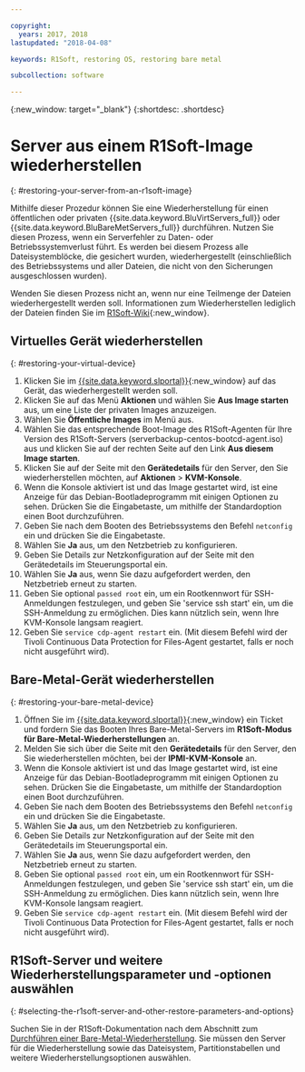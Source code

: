 ```yaml
---

copyright:
  years: 2017, 2018
lastupdated: "2018-04-08"

keywords: R1Soft, restoring OS, restoring bare metal

subcollection: software

---
```

{:new_window: target="_blank"}
{:shortdesc: .shortdesc}

# Server aus einem R1Soft-Image wiederherstellen
{: #restoring-your-server-from-an-r1soft-image}

Mithilfe dieser Prozedur können Sie eine Wiederherstellung für einen öffentlichen oder privaten {{site.data.keyword.BluVirtServers_full}} oder {{site.data.keyword.BluBareMetServers_full}} durchführen. Nutzen Sie diesen Prozess, wenn ein Serverfehler zu Daten- oder Betriebssystemverlust führt. Es werden bei diesem Prozess alle Dateisystemblöcke, die gesichert wurden, wiederhergestellt (einschließlich des Betriebssystems und aller Dateien, die nicht von den Sicherungen ausgeschlossen wurden).

Wenden Sie diesen Prozess nicht an, wenn nur eine Teilmenge der Dateien wiederhergestellt werden soll. Informationen zum Wiederherstellen lediglich der Dateien finden Sie im [R1Soft-Wiki](http://wiki.r1soft.com/display/CDP/Restoring+Files){:new_window}.

## Virtuelles Gerät wiederherstellen
{: #restoring-your-virtual-device}

1. Klicken Sie im [{{site.data.keyword.slportal}}](https://control.softlayer.com/){:new_window} auf das Gerät, das wiederhergestellt werden soll.
2. Klicken Sie auf das Menü **Aktionen** und wählen Sie **Aus Image starten** aus, um eine Liste der privaten Images anzuzeigen.
3. Wählen Sie **Öffentliche Images** im Menü aus.
4. Wählen Sie das entsprechende Boot-Image des R1Soft-Agenten für Ihre Version des R1Soft-Servers (serverbackup-centos-bootcd-agent.iso) aus und klicken Sie auf der rechten Seite auf den Link **Aus diesem Image starten**.
5. Klicken Sie auf der Seite mit den **Gerätedetails** für den Server, den Sie wiederherstellen möchten, auf **Aktionen** > **KVM-Konsole**.
6. Wenn die Konsole aktiviert ist und das Image gestartet wird, ist eine Anzeige für das Debian-Bootladeprogramm mit einigen Optionen zu sehen. Drücken Sie die Eingabetaste, um mithilfe der Standardoption einen Boot durchzuführen.
7. Geben Sie nach dem Booten des Betriebssystems den Befehl `netconfig` ein und drücken Sie die Eingabetaste.
8. Wählen Sie **Ja** aus, um den Netzbetrieb zu konfigurieren.
9. Geben Sie Details zur Netzkonfiguration auf der Seite mit den Gerätedetails im Steuerungsportal ein.
10. Wählen Sie **Ja** aus, wenn Sie dazu aufgefordert werden, den Netzbetrieb erneut zu starten.
11. Geben Sie optional `passed root` ein, um ein Rootkennwort für SSH-Anmeldungen festzulegen, und geben Sie 'service ssh start' ein, um die SSH-Anmeldung zu ermöglichen. Dies kann nützlich sein, wenn Ihre KVM-Konsole langsam reagiert.
12. Geben Sie `service cdp-agent restart` ein. (Mit diesem Befehl wird der Tivoli Continuous Data Protection for Files-Agent gestartet, falls er noch nicht ausgeführt wird).

## Bare-Metal-Gerät wiederherstellen
{: #restoring-your-bare-metal-device}

1. Öffnen Sie im [{{site.data.keyword.slportal}}](https://control.softlayer.com/){:new_window} ein Ticket und fordern Sie das Booten Ihres Bare-Metal-Servers im **R1Soft-Modus für Bare-Metal-Wiederherstellungen** an.
2. Melden Sie sich über die Seite mit den **Gerätedetails** für den Server, den Sie wiederherstellen möchten, bei der **IPMI-KVM-Konsole** an.
3. Wenn die Konsole aktiviert ist und das Image gestartet wird, ist eine Anzeige für das Debian-Bootladeprogramm mit einigen Optionen zu sehen. Drücken Sie die Eingabetaste, um mithilfe der Standardoption einen Boot durchzuführen.
4. Geben Sie nach dem Booten des Betriebssystems den Befehl `netconfig` ein und drücken Sie die Eingabetaste.
5. Wählen Sie **Ja** aus, um den Netzbetrieb zu konfigurieren.
6. Geben Sie Details zur Netzkonfiguration auf der Seite mit den Gerätedetails im Steuerungsportal ein.
7. Wählen Sie **Ja** aus, wenn Sie dazu aufgefordert werden, den Netzbetrieb erneut zu starten.
8. Geben Sie optional `passed root` ein, um ein Rootkennwort für SSH-Anmeldungen festzulegen, und geben Sie 'service ssh start' ein, um die SSH-Anmeldung zu ermöglichen. Dies kann nützlich sein, wenn Ihre KVM-Konsole langsam reagiert.
9. Geben Sie `service cdp-agent restart` ein. (Mit diesem Befehl wird der Tivoli Continuous Data Protection for Files-Agent gestartet, falls er noch nicht ausgeführt wird).

## R1Soft-Server und weitere Wiederherstellungsparameter und -optionen auswählen
{: #selecting-the-r1soft-server-and-other-restore-parameters-and-options}

Suchen Sie in der R1Soft-Dokumentation nach dem Abschnitt zum [Durchführen einer Bare-Metal-Wiederherstellung](http://wiki.r1soft.com/display/ServerBackup/Perform+a+bare-metal+restore).
Sie müssen den Server für die Wiederherstellung sowie das Dateisystem, Partitionstabellen und weitere Wiederherstellungsoptionen auswählen.
